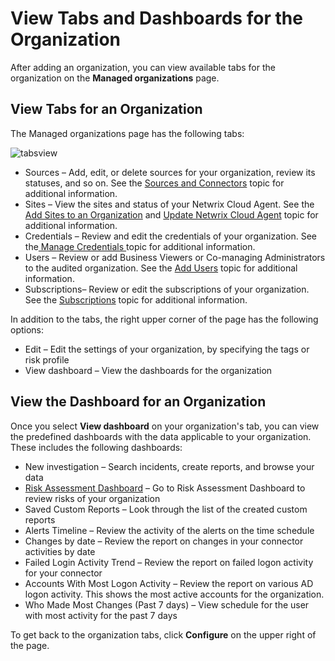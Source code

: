 # View Tabs and Dashboards for the Organization

After adding an organization, you can view available tabs for the organization on the **Managed
organizations** page.

## View Tabs for an Organization

The Managed organizations page has the following tabs:

![tabsview](/img/product_docs/1secure/admin/organizations/tabsview.webp)

- Sources – Add, edit, or delete sources for your organization, review its statuses, and so on. See
  the [Sources and Connectors](/docs/1secure/data-sources/index.md) topic for additional information.
- Sites – View the sites and status of your Netwrix Cloud Agent. See the
  [Add Sites to an Organization](/docs/1secure/administration/organizations/sites.md) and
  [Update Netwrix Cloud Agent](/docs/1secure/index.md#updating-netwrix-cloud-agent) topic for additional information.
- Credentials – Review and edit the credentials of your organization. See
  the[ Manage Credentials ](/docs/1secure/administration/credentials/index.md)topic for additional information.
- Users – Review or add Business Viewers or Co-managing Administrators to the audited organization.
  See the [Add Users](/docs/1secure/administration/user-management/adding-users.md) topic for additional information.
- Subscriptions– Review or edit the subscriptions of your organization. See the
  [Subscriptions](/docs/1secure/reporting/report-subscriptions.md) topic for additional information.

In addition to the tabs, the right upper corner of the page has the following options:

- Edit – Edit the settings of your organization, by specifying the tags or risk profile
- View dashboard – View the dashboards for the organization

## View the Dashboard for an Organization

Once you select **View dashboard** on your organization's tab, you can view the predefined
dashboards with the data applicable to your organization. These includes the following dashboards:

- New investigation – Search incidents, create reports, and browse your data
- [Risk Assessment Dashboard](/docs/1secure/monitoring-and-analytics/risk-assessment/risk-profiles.md) – Go to Risk Assessment
  Dashboard to review risks of your organization
- Saved Custom Reports – Look through the list of the created custom reports
- Alerts Timeline – Review the activity of the alerts on the time schedule
- Changes by date – Review the report on changes in your connector activities by date
- Failed Login Activity Trend – Review the report on failed logon activity for your connector
- Accounts With Most Logon Activity – Review the report on various AD logon activity. This shows the
  most active accounts for the organization.
- Who Made Most Changes (Past 7 days) – View schedule for the user with most activity for the past 7
  days

To get back to the organization tabs, click **Configure** on the upper right of the page.
